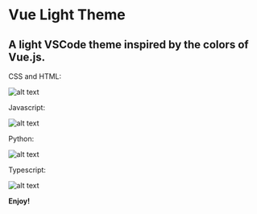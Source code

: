 # Vue Light Theme
## A light VSCode theme inspired by the colors of Vue.js.

CSS and HTML:

![alt text](https://raw.githubusercontent.com/yonyonder/vue-light-theme/main/img/css-html.png)

Javascript:

![alt text](https://raw.githubusercontent.com/yonyonder/vue-light-theme/main/img/javascript.png)

Python:

![alt text](https://raw.githubusercontent.com/yonyonder/vue-light-theme/main/img/python.png)

Typescript:

![alt text](https://raw.githubusercontent.com/yonyonder/vue-light-theme/main/img/typescript.png)

**Enjoy!**
